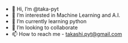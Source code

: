 - 👋 Hi, I’m @taka-pyt
- 👀 I’m interested in Machine Learning and A.I.
- 🌱 I’m currently learning python
- 💞️ I’m looking to collaborate
- 📫 How to reach me - takashi.pyt@gmail.com

<!---
taka-pyt/taka-pyt is a ✨ special ✨ repository because its `README.md` (this file) appears on your GitHub profile.
You can click the Preview link to take a look at your changes.
--->
